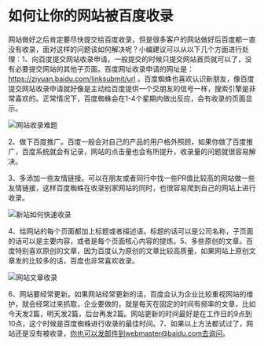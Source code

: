 # 如何让你的网站被百度收录

网站做好之后肯定要尽快提交给百度收录，但是很多客户的网站做好后百度都一直没有收录，面对这样的问题该如何解决呢？小编建议可以从以下几个方面进行处理：1、向百度提交网站收录申请。一般提交的时候只提交网站首页就可以了，没有必要提交网站的其他子页面。百度网址收录申请的网址是：https://ziyuan.baidu.com/linksubmit/url 。百度蜘蛛也喜欢认识新朋友，像百度提交网站收录申请就好像是主动给百度提供一个交朋友的信号一样，搜索引擎是非常喜欢的。正常情况下，百度蜘蛛会在1-4个星期内做出反应，会有收录的页面显示。

![](https://ss0.baidu.com/6ONWsjip0QIZ8tyhnq/it/u=3178952403,2981037147&fm=173&app=49&f=JPEG?w=541&h=300&s=69E03A620BA1A8C042D4A51B0000E081)网站收录难题

2、做下百度推广。百度一般会对自己的产品的用户格外照顾，如果你做了百度推广，百度系统就会有记录，网站的点击量也会有所提升，收录量的问题就很容易解决。

3、多添加一些友情链接。可以在朋友或者同行中找一些PR值比较高的网站做一些友情链接，这样百度蜘蛛在收录别家网站的同时，也很容易爬到自己的网站上进行收录。

![](https://ss2.baidu.com/6ONYsjip0QIZ8tyhnq/it/u=3665204411,1514318647&fm=173&app=49&f=JPEG?w=480&h=280&s=7550EC330C22E09EDC8A2AEB0300702E)新站如何快速收录

4、给网站的每个页面都加上标题或者描述语。标题的话可以是公司名称，子页面的话可以是主要内容，或者是每个页面核心内容的提炼。5、多些原创的文章。百度特别喜欢原创的文章，因为百度认为原创的文章比较高质量，如果网站上原创文章发的比较多的话，百度也非常喜欢收录。

![](https://ss1.baidu.com/6ONXsjip0QIZ8tyhnq/it/u=3541106182,2195484330&fm=173&app=49&f=JPEG?w=500&h=313&s=FCA58D575E327E98D4B58CDC03008033)网站文章收录

6、网站要经常更新。如果网站经常更新的话，百度会认为企业比较重视网站的维护，就会经常过来抓取，企业要做的，就是每天在固定的时间有频率的文章，比如今天发2篇，明天发2篇，后台再发2篇。网站更新的时间最好是在工作日的9点到10点，这个时候是百度蜘蛛进行收录的最佳时间。7、如果以上方法都试过了，网站还是没有被收录，你也可以发邮件到webmaster@baidu.com去询问。

